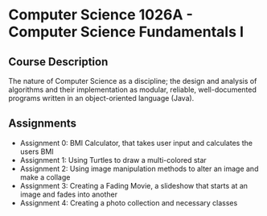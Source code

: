 # Computer Science 1026A - Computer Science Fundamentals I

## Course Description

The nature of Computer Science as a discipline; the design and analysis of algorithms and their implementation as modular, reliable, well-documented programs written in an object-oriented language (Java).

## Assignments

- Assignment 0: BMI Calculator, that takes user input and calculates the users BMI
- Assignment 1: Using Turtles to draw a multi-colored star
- Assignment 2: Using image manipulation methods to alter an image and make a collage
- Assignment 3: Creating a Fading Movie, a slideshow that starts at an image and fades into another
- Assignment 4: Creating a photo collection and necessary classes

